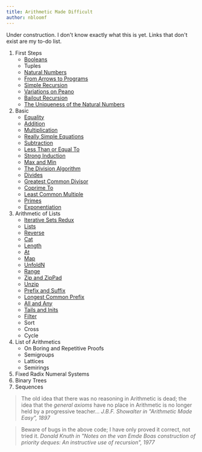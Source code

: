```yaml
---
title: Arithmetic Made Difficult
author: nbloomf
---
```


Under construction. I don't know exactly what this is yet. Links that don't exist are my to-do list.

1. First Steps
    * [Booleans](/posts/arithmetic-made-difficult/Booleans.html)
    * Tuples
    * [Natural Numbers](/posts/arithmetic-made-difficult/natural-numbers.html)
    * [From Arrows to Programs](/posts/arithmetic-made-difficult/Nat.html)
    * [Simple Recursion](/posts/arithmetic-made-difficult/SimpleRecursion.html)
    * [Variations on Peano](/posts/arithmetic-made-difficult/variations-on-peano.html)
    * [Bailout Recursion](/posts/arithmetic-made-difficult/BailoutRecursion.html)
    * [The Uniqueness of the Natural Numbers](/posts/arithmetic-made-difficult/NaturalNumbers.html)
2. Basic
    * [Equality](/posts/arithmetic-made-difficult/EqualTo.html)
    * [Addition](/posts/arithmetic-made-difficult/Plus.html)
    * [Multiplication](/posts/arithmetic-made-difficult/Times.html)
    * [Really Simple Equations](/posts/arithmetic-made-difficult/really-simple-equations.html)
    * [Subtraction](/posts/arithmetic-made-difficult/Minus.html)
    * [Less Than or Equal To](/posts/arithmetic-made-difficult/LessThanOrEqualTo.html)
    * [Strong Induction](/posts/arithmetic-made-difficult/strong-induction.html)
    * [Max and Min](/posts/arithmetic-made-difficult/MaxAndMin.html)
    * [The Division Algorithm](/posts/arithmetic-made-difficult/DivisionAlgorithm.html)
    * [Divides](/posts/arithmetic-made-difficult/Divides.html)
    * [Greatest Common Divisor](/posts/arithmetic-made-difficult/GreatestCommonDivisor.html)
    * [Coprime To](/posts/arithmetic-made-difficult/CoprimeTo.html)
    * [Least Common Multiple](/posts/arithmetic-made-difficult/LeastCommonMultiple.html)
    * [Primes](/posts/arithmetic-made-difficult/IsPrime.html)
    * [Exponentiation](/posts/arithmetic-made-difficult/Exponentiation.html)
3. Arithmetic of Lists
    * [Iterative Sets Redux](/posts/arithmetic-made-difficult/iterative-sets-redux.html)
    * [Lists](/posts/arithmetic-made-difficult/Lists.html)
    * [Reverse](/posts/arithmetic-made-difficult/Reverse.html)
    * [Cat](/posts/arithmetic-made-difficult/Cat.html)
    * [Length](/posts/arithmetic-made-difficult/Length.html)
    * [At](/posts/arithmetic-made-difficult/At.html)
    * [Map](/posts/arithmetic-made-difficult/Map.html)
    * [UnfoldN](/posts/arithmetic-made-difficult/UnfoldN.html)
    * [Range](/posts/arithmetic-made-difficult/Range.html)
    * [Zip and ZipPad](/posts/arithmetic-made-difficult/Zip.html)
    * [Unzip](/posts/arithmetic-made-difficult/Unzip.html)
    * [Prefix and Suffix](/posts/arithmetic-made-difficult/Prefix.html)
    * [Longest Common Prefix](/posts/arithmetic-made-difficult/LongestCommonPrefix.html)
    * [All and Any](/posts/arithmetic-made-difficult/AllAndAny.html)
    * [Tails and Inits](/posts/arithmetic-made-difficult/TailsAndInits.html)
    * [Filter](/posts/arithmetic-made-difficult/Filter.html)
    * Sort
    * Cross
    * Cycle
4. List of Arithmetics
    * On Boring and Repetitive Proofs
    * Semigroups
    * Lattices
    * Semirings
5. Fixed Radix Numeral Systems
6. Binary Trees
7. Sequences

> The old idea that there was no reasoning in Arithmetic is dead; the idea that the *general axioms* have no place in Arithmetic is no longer held by a progressive teacher... <cite>J.B.F. Showalter in "Arithmetic Made Easy", 1897</cite>

> Beware of bugs in the above code; I have only proved it correct, not tried it. <cite>Donald Knuth in "Notes on the van Emde Boas construction of priority deques: An instructive use of recursion", 1977</cite>
